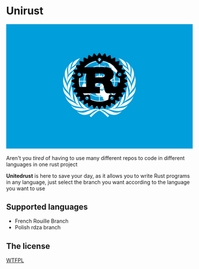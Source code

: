# Unirust

![](https://github.com/charyan/unirust/raw/1/logo.jpeg)

Aren't you _tired_ of having to use many different repos to code in different languages in one rust project

**Unitedrust** is here to save your day, as it allows you to
write Rust programs in any language, just select the branch you want according to the language you want to use

## Supported languages

- French Rouille Branch
- Polish rdza branch

## The license

[WTFPL](http://www.wtfpl.net/)
